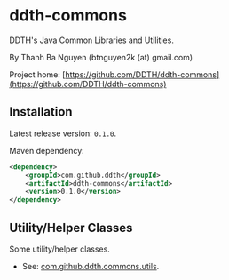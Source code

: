 ddth-commons
============

DDTH's Java Common Libraries and Utilities.

By Thanh Ba Nguyen (btnguyen2k (at) gmail.com)

Project home:
[https://github.com/DDTH/ddth-commons](https://github.com/DDTH/ddth-commons)


Installation
------------

Latest release version: `0.1.0`.

Maven dependency:

```xml
<dependency>
	<groupId>com.github.ddth</groupId>
	<artifactId>ddth-commons</artifactId>
	<version>0.1.0</version>
</dependency>
```


Utility/Helper Classes
----------------------

Some utility/helper classes.

* See: [com.github.ddth.commons.utils](src/main/java/com/github/ddth/commons/utils/README.md).
